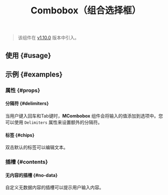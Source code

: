 ﻿---
title: Combobox（组合选择框）
desc: "**MCombobox**组件是一个允许用户输入不存在于所提供项目的值的 [MAutocomplete](/blazor/components/autocompletes)。"
related:
  - /blazor/components/autocompletes
  - /blazor/components/cascaders
  - /blazor/components/selects
---

> 该组件在 [v1.10.0](/blazor/getting-started/release-notes?v=v1.10.0) 版本中引入。

## 使用 {#usage}

<masa-example file="Examples.components.combobox.Usage"></masa-example>

## 示例 {#examples}

### 属性 {#props}

#### 分隔符 {#delimiters}

当用户键入回车和Tab键时，**MCombobox** 组件会将输入的值添加到选项中。您可以使用 `Delimiters` 属性来设置额外的分隔符。

<masa-example file="Examples.components.combobox.Delimiters"></masa-example>

#### 标签 {#chips}

双击默认的标签可以编辑文本。

<masa-example file="Examples.components.combobox.Chips"></masa-example>

### 插槽 {#contents}

#### 无内容的插槽 {#no-data}

自定义无数据内容的插槽可以提示用户输入内容。

<masa-example file="Examples.components.combobox.NoDataContent"></masa-example>
